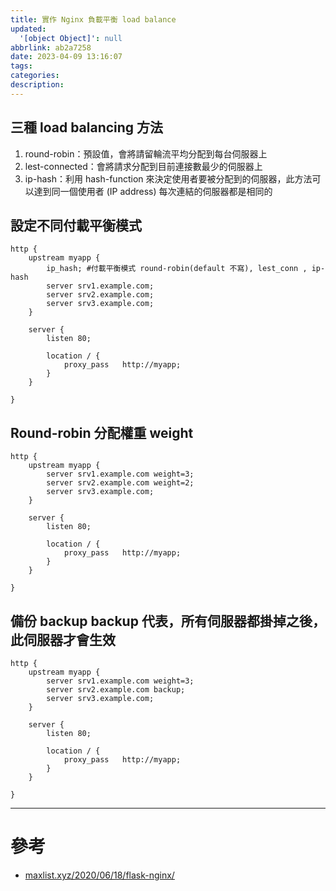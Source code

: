```yaml
---
title: 實作 Nginx 負載平衡 load balance
updated:
  '[object Object]': null
abbrlink: ab2a7258
date: 2023-04-09 13:16:07
tags:
categories:
description:
---
```

## 三種 load balancing 方法
1. round-robin：預設值，會將請留輪流平均分配到每台伺服器上
2. lest-connected：會將請求分配到目前連接數最少的伺服器上
3. ip-hash：利用 hash-function 來決定使用者要被分配到的伺服器，此方法可以達到同一個使用者 (IP address) 每次連結的伺服器都是相同的

## 設定不同付載平衡模式
```
http {
	upstream myapp {
		ip_hash; #付載平衡模式 round-robin(default 不寫), lest_conn , ip-hash
		server srv1.example.com;
		server srv2.example.com;
		server srv3.example.com;
	}

	server {
		listen 80;

		location / {
			proxy_pass	 http://myapp;
		}
	}

}
```
## Round-robin 分配權重 weight
```
http {
	upstream myapp {
		server srv1.example.com weight=3;
		server srv2.example.com weight=2;
		server srv3.example.com;
	}

	server {
		listen 80;

		location / {
			proxy_pass	 http://myapp;
		}
	}

}
```
## 備份 backup backup 代表，所有伺服器都掛掉之後，此伺服器才會生效
```
http {
	upstream myapp {
		server srv1.example.com weight=3;
		server srv2.example.com backup;
		server srv3.example.com;
	}

	server {
		listen 80;

		location / {
			proxy_pass	 http://myapp;
		}
	}

}
```

---
# 參考
- [maxlist.xyz/2020/06/18/flask-nginx/](maxlist.xyz/2020/06/18/flask-nginx/)
